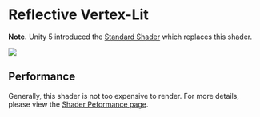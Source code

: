 Reflective Vertex-Lit
=====================

**Note.** Unity 5 introduced the [Standard Shader](shader-StandardShader) which replaces this shader.

![](../uploads/Shaders/Shader-ReflVertex.png) 

<!-- include shader-ReflectiveFamilyImport -->

<!-- include shader-VertexLitSubsetImport -->

Performance
-----------


Generally, this shader is not too expensive to render. For more details, please view the [Shader Peformance page](shader-Performance).
